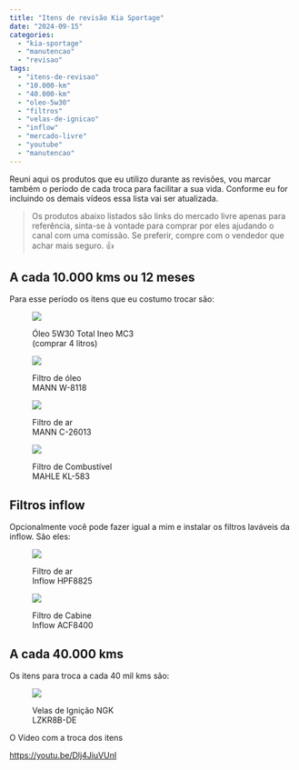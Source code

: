 ```yaml
---
title: "Itens de revisão Kia Sportage"
date: "2024-09-15"
categories:
  - "kia-sportage"
  - "manutencao"
  - "revisao"
tags:
  - "itens-de-revisao"
  - "10.000-km"
  - "40.000-km"
  - "oleo-5w30"
  - "filtros"
  - "velas-de-ignicao"
  - "inflow"
  - "mercado-livre"
  - "youtube"
  - "manutencao"
---
```


Reuni aqui os produtos que eu utilizo durante as revisões, vou marcar também o período de cada troca para facilitar a sua vida. Conforme eu for incluindo os demais vídeos essa lista vai ser atualizada.

> Os produtos abaixo listados são links do mercado livre apenas para referência, sinta-se à vontade para comprar por eles ajudando o canal com uma comissão. Se preferir, compre com o vendedor que achar mais seguro. 👍

## A cada 10.000 kms ou 12 meses

Para esse período os itens que eu costumo trocar são:

<figure>

[![](media/total.jpg?w=1000)](https://mercadolivre.com/sec/2ByeqFF)

<figcaption>

Óleo 5W30 Total Ineo MC3  
(comprar 4 litros)

</figcaption>

</figure>

<figure>

[![](media/filtro.jpg?w=1000)](https://mercadolivre.com/sec/1gfC1Me)

<figcaption>

Filtro de óleo  
MANN W-8118

</figcaption>

</figure>

<figure>

[![](media/filtroar.jpg?w=1000)](https://mercadolivre.com/sec/2DfAwPh)

<figcaption>

Filtro de ar  
MANN C-26013

</figcaption>

</figure>

<figure>

[![](media/filtro_comb-1.jpg?w=1000)](https://mercadolivre.com/sec/1NWtkWj)

<figcaption>

Filtro de Combustível  
MAHLE KL-583

</figcaption>

</figure>

## Filtros inflow

Opcionalmente você pode fazer igual a mim e instalar os filtros laváveis da inflow. São eles:

<figure>

[![](media/inflow.jpg?w=1000)](https://mercadolivre.com/sec/2yk6VNt)

<figcaption>

Filtro de ar  
Inflow HPF8825

</figcaption>

</figure>

<figure>

[![](media/filtro-ar.png?w=1000)](https://mercadolivre.com/sec/1mDMjAG)

<figcaption>

Filtro de Cabine  
Inflow ACF8400

</figcaption>

</figure>

## A cada 40.000 kms

Os itens para troca a cada 40 mil kms são:

<figure>

[![](media/velas.jpg?w=1000)](https://mercadolivre.com/sec/1NjgQqq)

<figcaption>

Velas de Ignição NGK  
LZKR8B-DE

</figcaption>

</figure>

O Vídeo com a troca dos itens

https://youtu.be/Dlj4JiuVUnI
